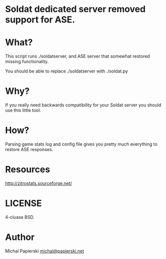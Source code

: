 # Soldat dedicated server removed support for ASE.

What?
====
This script runs ./soldatserver, and ASE server that somewhat restored missing functionality.

You should be able to replace ./soldatserver with ./soldat.py

Why?
====
If you really need backwards compatibility for your Soldat server you should use this little tool.

How?
====
Parsing game stats log and config file gives you pretty much everything to restore ASE responses.

Resources
====
http://zitrostats.sourceforge.net/

LICENSE
====
4-cluase BSD.

Author
====
Michal Papierski <michal@papierski.net>

